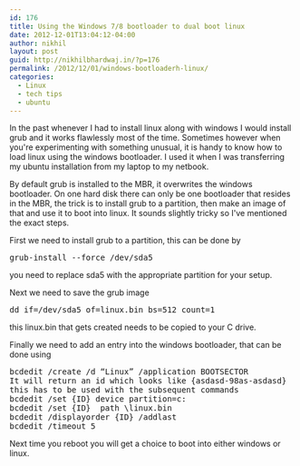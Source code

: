```yaml
---
id: 176
title: Using the Windows 7/8 bootloader to dual boot linux
date: 2012-12-01T13:04:12-04:00
author: nikhil
layout: post
guid: http://nikhilbhardwaj.in/?p=176
permalink: /2012/12/01/windows-bootloaderh-linux/
categories:
  - Linux
  - tech tips
  - ubuntu
---
```

In the past whenever I had to install linux along with windows I would install grub and it works flawlessly most of the time. Sometimes however when you're experimenting with something unusual, it is handy to know how to load linux using the windows bootloader. I used it when I was transferring my ubuntu installation from my laptop to my netbook.
<!--more-->


By default grub is installed to the MBR, it overwrites the windows bootloader. On one hard disk there can only be one bootloader that resides in the MBR, the trick is to install grub to a partition, then make an image of that and use it to boot into linux. It sounds slightly tricky so I've mentioned the exact steps.

First we need to install grub to a partition, this can be done by

<pre class="brush: plain; title: ; notranslate" title="">grub-install --force /dev/sda5</pre>

you need to replace sda5 with the appropriate partition for your setup.

Next we need to save the grub image

<pre class="brush: plain; title: ; notranslate" title="">dd if=/dev/sda5 of=linux.bin bs=512 count=1</pre>

this linux.bin that gets created needs to be copied to your C drive.

Finally we need to add an entry into the windows bootloader, that can be done using

<pre class="brush: plain; title: ; notranslate" title="">bcdedit /create /d “Linux” /application BOOTSECTOR
It will return an id which looks like {asdasd-98as-asdasd}
this has to be used with the subsequent commands
bcdedit /set {ID} device partition=c:
bcdedit /set {ID}  path \linux.bin
bcdedit /displayorder {ID} /addlast
bcdedit /timeout 5</pre>

Next time you reboot you will get a choice to boot into either windows or linux.
